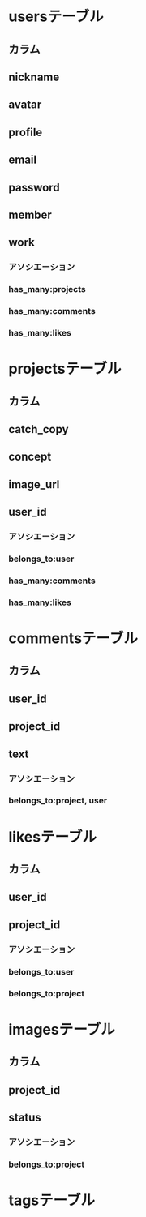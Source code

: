 # usersテーブル
## カラム
## nickname
## avatar
## profile
## email
## password
## member
## work
### アソシエーション
### has_many:projects
### has_many:comments
### has_many:likes

# projectsテーブル
## カラム
## catch_copy
## concept
## image_url
## user_id
### アソシエーション
### belongs_to:user
### has_many:comments
### has_many:likes

# commentsテーブル
## カラム
## user_id
## project_id
## text
### アソシエーション
### belongs_to:project, user

# likesテーブル
## カラム
## user_id
## project_id
### アソシエーション
### belongs_to:user
### belongs_to:project

# imagesテーブル
## カラム
## project_id
## status
### アソシエーション
### belongs_to:project

# tagsテーブル
